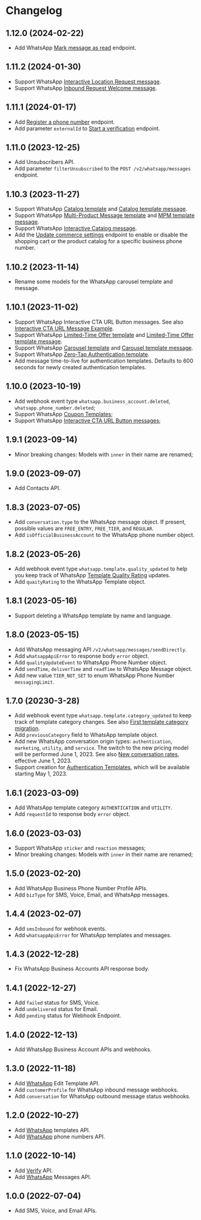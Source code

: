 # Changelog

## 1.12.0 (2024-02-22)

- Add WhatsApp [Mark message as read](https://docs.ycloud.com/reference/whatsapp_inbound_message-mark-as-read) endpoint.

## 1.11.2 (2024-01-30)

- Support
  WhatsApp [Interactive Location Request message](https://docs.ycloud.com/reference/whatsapp-messaging-examples#interactive-location-request-message).
- Support
  WhatsApp [Inbound Request Welcome message](https://docs.ycloud.com/reference/whatsapp-inbound-message-webhook-examples#inbound-request-welcome-message).

## 1.11.1 (2024-01-17)

- Add [Register a phone number](https://docs.ycloud.com/reference/whatsapp_phone_number-register)
  endpoint.
- Add parameter `externalId`
  to [Start a verification](https://docs.ycloud.com/reference/verification-send) endpoint.

## 1.11.0 (2023-12-25)

- Add Unsubscribers API.
- Add parameter `filterUnsubscribed` to the `POST /v2/whatsapp/messages` endpoint.

## 1.10.3 (2023-11-27)

- Support
  WhatsApp [Catalog template](https://docs.ycloud.com/reference/whatsapp-template-creation-examples#catalog-template)
  and [Catalog template message](https://docs.ycloud.com/reference/whatsapp-messaging-examples#catalog-template-message).
- Support
  WhatsApp [Multi-Product Message template](https://docs.ycloud.com/reference/whatsapp-template-creation-examples#multi-product-message-template)
  and [MPM template message](https://docs.ycloud.com/reference/whatsapp-messaging-examples#mpm-template-message).
- Support
  WhatsApp [Interactive Catalog message](https://docs.ycloud.com/reference/whatsapp-messaging-examples#interactive-catalog-message).
- Add
  the [Update commerce settings](https://docs.ycloud.com/reference/whatsapp_phone_number-update-commerce-settings)
  endpoint to enable or disable the shopping cart or the product catalog for a specific business
  phone number.

## 1.10.2 (2023-11-14)

- Rename some models for the WhatsApp carousel template and message.

## 1.10.1 (2023-11-02)

- Support WhatsApp Interactive CTA URL Button messages. See
  also [Interactive CTA URL Message Example](https://docs.ycloud.com/reference/whatsapp-messaging-examples#interactive-cta-url-message).
- Support
  WhatsApp [Limited-Time Offer template](https://docs.ycloud.com/reference/whatsapp-template-creation-examples#limited-time-offer-template)
  and [Limited-Time Offer template message](https://docs.ycloud.com/reference/whatsapp-messaging-examples#limited-time-offer-template-message).
- Support
  WhatsApp [Carousel template](https://docs.ycloud.com/reference/whatsapp-template-creation-examples#carousel-template)
  and [Carousel template message](https://docs.ycloud.com/reference/whatsapp-messaging-examples#carousel-template-message).
- Support
  WhatsApp [Zero-Tap Authentication template](https://docs.ycloud.com/reference/whatsapp-template-creation-examples#zero-tap-authentication-template).
- Add message time-to-live for authentication templates. Defaults to 600 seconds for newly created
  authentication templates.

## 1.10.0 (2023-10-19)

- Add webhook event type `whatsapp.business_account.deleted`, `whatsapp.phone_number.deleted`;
- Support
  WhatsApp [Coupon Templates](https://docs.ycloud.com/reference/whatsapp-template-creation-examples#marketing-template-with-copy-code-button);
- Support
  WhatsApp [Interactive CTA URL Button messages](https://docs.ycloud.com/reference/whatsapp-messaging-examples#interactive-cta-url-message);

## 1.9.1 (2023-09-14)

- Minor breaking changes: Models with `inner` in their name are renamed;

## 1.9.0 (2023-09-07)

- Add Contacts API.

## 1.8.3 (2023-07-05)

- Add `conversation.type` to the WhatsApp message object. If present, possible values
  are `FREE_ENTRY`, `FREE_TIER`, and `REGULAR`.
- Add `isOfficialBusinessAccount` to the WhatsApp phone number object.

## 1.8.2 (2023-05-26)

- Add webhook event type `whatsapp.template.quality_updated` to help you keep track of
  WhatsApp [Template Quality Rating](https://developers.facebook.com/docs/whatsapp/message-templates/guidelines/#quality-rating)
  updates.
- Add `quaityRating` to the WhatsApp Template object.

## 1.8.1 (2023-05-16)

- Support deleting a WhatsApp template by name and language.

## 1.8.0 (2023-05-15)

- Add WhatsApp messaging API `/v2/whatsapp/messages/sendDirectly`.
- Add `whatsappApiError` to response body `error` object.
- Add `qualityUpdateEvent` to WhatsApp Phone Number object.
- Add `sendTime`, `deliverTime` and `readTime` to WhatsApp Message object.
- Add new value `TIER_NOT_SET` to enum WhatsApp Phone Number `messagingLimit`.

## 1.7.0 (20230-3-28)

- Add webhook event type `whatsapp.template.category_updated` to keep track of template category
  changes. See
  also [First template category migration](https://developers.facebook.com/docs/whatsapp/updates-to-pricing/launch-timeline#first-template-category-migration).
- Add `previousCategory` field to WhatsApp template object.
- Add new WhatsApp conversation origin types: `authentication`, `marketing`, `utility`,
  and `service`. The switch to the new pricing model will be performed June 1, 2023. See
  also [New conversation rates](https://developers.facebook.com/docs/whatsapp/updates-to-pricing/launch-timeline#new-conversation-rates),
  effective June 1, 2023.
- Support creation
  for [Authentication Templates](https://developers.facebook.com/docs/whatsapp/business-management-api/authentication-templates),
  which will be available starting May 1, 2023.

## 1.6.1 (2023-03-09)

- Add WhatsApp template category `AUTHENTICATION` and `UTILITY`.
- Add `requestId` to response body `error` object.

## 1.6.0 (2023-03-03)

- Support WhatsApp `sticker` and `reaction` messages;
- Minor breaking changes: Models with `inner` in their name are renamed;

## 1.5.0 (2023-02-20)

- Add WhatsApp Business Phone Number Profile APIs.
- Add `bizType` for SMS, Voice, Email, and WhatsApp messages.

## 1.4.4 (2023-02-07)

- Add `smsInbound` for webhook events.
- Add `whatsappApiError` for WhatsApp templates and messages.

## 1.4.3 (2022-12-28)

- Fix WhatsApp Business Accounts API response body.

## 1.4.1 (2022-12-27)

- Add `failed` status for SMS, Voice.
- Add `undelivered` status for Email.
- Add `pending` status for Webhook Endpoint.

## 1.4.0 (2022-12-13)

- Add WhatsApp Business Account APIs and webhooks.

## 1.3.0 (2022-11-18)

- Add [WhatsApp](https://www.ycloud.com/whatsapp) Edit Template API.
- Add `customerProfile` for WhatsApp inbound message webhooks.
- Add `conversation` for WhatsApp outbound message status webhooks.

## 1.2.0 (2022-10-27)

- Add [WhatsApp](https://www.ycloud.com/whatsapp) templates API.
- Add [WhatsApp](https://www.ycloud.com/whatsapp) phone numbers API.

## 1.1.0 (2022-10-14)

- Add [Verify](https://www.ycloud.com/verify) API.
- Add [WhatsApp](https://www.ycloud.com/whatsapp) Messages API.

## 1.0.0 (2022-07-04)

- Add SMS, Voice, and Email APIs.
